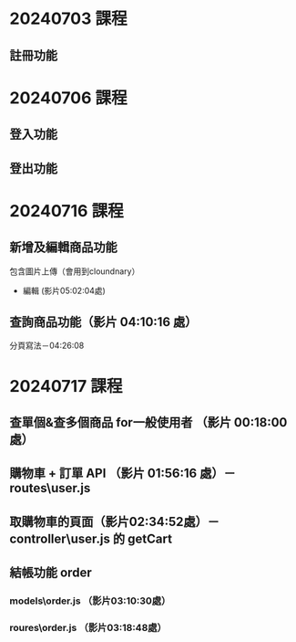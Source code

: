 # 20240703 課程
## 註冊功能

# 20240706 課程
## 登入功能
## 登出功能

# 20240716 課程
## 新增及編輯商品功能
包含圖片上傳（會用到cloundnary）
* 編輯 (影片05:02:04處)

## 查詢商品功能（影片 04:10:16 處）
分頁寫法－04:26:08

# 20240717 課程
## 查單個&查多個商品 for一般使用者 （影片 00:18:00 處）
## 購物車 + 訂單 API （影片 01:56:16 處）－routes\user.js
## 取購物車的頁面（影片02:34:52處）－controller\user.js 的 getCart

## 結帳功能 order
### models\order.js （影片03:10:30處）
### roures\order.js （影片03:18:48處）
